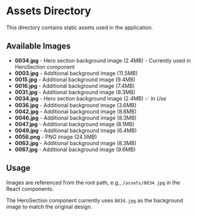 # Assets Directory

This directory contains static assets used in the application.

## Available Images

- **0034.jpg** - Hero section background image (2.4MB) - Currently used in HeroSection component
- **0003.jpg** - Additional background image (11.5MB)
- **0015.jpg** - Additional background image (9.4MB)
- **0016.jpg** - Additional background image (7.4MB)
- **0031.jpg** - Additional background image (8.3MB)
- **0034.jpg** - Hero section background image (2.4MB) ✅ _In Use_
- **0036.jpg** - Additional background image (3.6MB)
- **0042.jpg** - Additional background image (8.6MB)
- **0046.jpg** - Additional background image (8.3MB)
- **0047.jpg** - Additional background image (8.1MB)
- **0049.jpg** - Additional background image (6.4MB)
- **0056.png** - PNG image (24.5MB)
- **0063.jpg** - Additional background image (8.3MB)
- **0067.jpg** - Additional background image (9.6MB)

## Usage

Images are referenced from the root path, e.g., `/assets/0034.jpg` in the React components.

The HeroSection component currently uses `0034.jpg` as the background image to match the original design.
